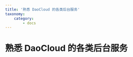 ```yaml
---
title: '熟悉 DaoCloud 的各类后台服务'
taxonomy:
    category:
        - docs
---
```


# 熟悉 DaoCloud 的各类后台服务 
